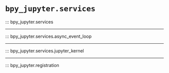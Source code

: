 # `bpy_jupyter.services`

::: bpy_jupyter.services

---

::: bpy_jupyter.services.async_event_loop

---

::: bpy_jupyter.services.jupyter_kernel

---

::: bpy_jupyter.registration
